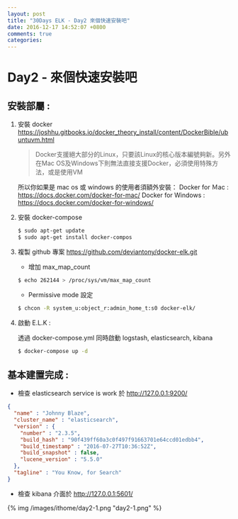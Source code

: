 ```yaml
---
layout: post
title: "30Days ELK - Day2 來個快速安裝吧"
date: 2016-12-17 14:52:07 +0800
comments: true
categories: 
---
```

Day2 - 來個快速安裝吧
===

## 安裝部屬 :

1. 安裝 docker
https://joshhu.gitbooks.io/docker_theory_install/content/DockerBible/ubuntuvm.html

    >Docker支援絕大部分的Linux，只要該Linux的核心版本編號夠新。另外在Mac OS及Windows下則無法直接支援Docker，必須使用特殊方法，或是使用VM

    所以你如果是 mac os 或 windows 的使用者須額外安裝：
    Docker for Ｍac : https://docs.docker.com/docker-for-mac/
    Docker for Windows : https://docs.docker.com/docker-for-windows/

2. 安裝 docker-compose

    ```bash
    $ sudo apt-get update
    $ sudo apt-get install docker-compos 
    ```

3. 複製 github 專案 https://github.com/deviantony/docker-elk.git
    - 增加 max_map_count

    ```bash
    $ echo 262144 > /proc/sys/vm/max_map_count
    ```
    
    - Permissive mode 設定

    ```bash
    $ chcon -R system_u:object_r:admin_home_t:s0 docker-elk/
    ```

4. 啟動 E.L.K :

    透過 docker-compose.yml 同時啟動 logstash, elasticsearch, kibana

    ```bash     
    $ docker-compose up -d
    ```

## 基本建置完成 :

- 檢查 elasticsearch service is work 於 http://127.0.0.1:9200/

```json
{
  "name" : "Johnny Blaze",
  "cluster_name" : "elasticsearch",
  "version" : {
    "number" : "2.3.5",
    "build_hash" : "90f439ff60a3c0f497f91663701e64ccd01edbb4",
    "build_timestamp" : "2016-07-27T10:36:52Z",
    "build_snapshot" : false,
    "lucene_version" : "5.5.0"
  },
  "tagline" : "You Know, for Search"
}
```

- 檢查 kibana 介面於 http://127.0.0.1:5601/

{% img /images/ithome/day2-1.png "day2-1.png" %}